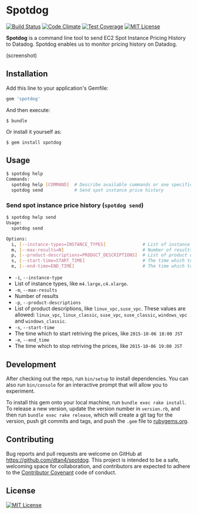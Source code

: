 # Spotdog

[![Build Status](https://travis-ci.org/dtan4/spotdog.svg?branch=ec2-class)](https://travis-ci.org/dtan4/spotdog)
[![Code Climate](https://codeclimate.com/github/dtan4/spotdog/badges/gpa.svg)](https://codeclimate.com/github/dtan4/spotdog)
[![Test Coverage](https://codeclimate.com/github/dtan4/spotdog/badges/coverage.svg)](https://codeclimate.com/github/dtan4/spotdog/coverage)
[![MIT License](http://img.shields.io/badge/license-MIT-blue.svg?style=flat)](LICENSE)

__Spotdog__ is a command line tool to send EC2 Spot Instance Pricing History to Datadog. Spotdog enables us to monitor pricing history on Datadog.

(screenshot)

## Installation

Add this line to your application's Gemfile:

```ruby
gem 'spotdog'
```

And then execute:

    $ bundle

Or install it yourself as:

    $ gem install spotdog

## Usage

```bash
$ spotdog help
Commands:
  spotdog help [COMMAND]  # Describe available commands or one specific command
  spotdog send            # Send spot instance price history
```

### Send spot instance price history (`spotdog send`)

```bash
$ spotdog help send
Usage:
  spotdog send

Options:
  i, [--instance-types=INSTANCE_TYPES]              # List of instance types
  m, [--max-results=N]                              # Number of results
  p, [--product-descriptions=PRODUCT_DESCRIPTIONS]  # List of product descriptions
  s, [--start-time=START_TIME]                      # The time which to start retriving the prices
  e, [--end-time=END_TIME]                          # The time which to stop retriving the prices
```

- `-i`, `--instance-type`
 - List of instance types, like `m4.large,c4.xlarge`.
- `-m`, `--max-results`
 - Number of results
- `-p`, `--product-descriptions`
 - List of product descriptions, like `linux_vpc,suse_vpc`. These values are allowed: `linux_vpc`, `linux_classic`, `suse_vpc`, `suse_classic`, `windows_vpc` and `windows_classic`.
- `-s`, `--start-time`
 - The time which to start retriving the prices, like `2015-10-06 18:00 JST`
- `-e`, `--end_time`
 - The time which to stop retriving the prices, like `2015-10-06 19:00 JST`

## Development

After checking out the repo, run `bin/setup` to install dependencies. You can also run `bin/console` for an interactive prompt that will allow you to experiment.

To install this gem onto your local machine, run `bundle exec rake install`. To release a new version, update the version number in `version.rb`, and then run `bundle exec rake release`, which will create a git tag for the version, push git commits and tags, and push the `.gem` file to [rubygems.org](https://rubygems.org).

## Contributing

Bug reports and pull requests are welcome on GitHub at https://github.com/dtan4/spotdog. This project is intended to be a safe, welcoming space for collaboration, and contributors are expected to adhere to the [Contributor Covenant](contributor-covenant.org) code of conduct.


## License

[![MIT License](http://img.shields.io/badge/license-MIT-blue.svg?style=flat)](LICENSE)

